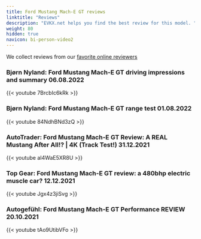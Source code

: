 ```yaml
---
title: Ford Mustang Mach-E GT reviews
linktitle: "Reviews"
description: "EVKX.net helps you find the best review for this model. "
weight: 80
hidden: true
navicon: bi-person-video2
---
```

We collect reviews from our [favorite online reviewers](/guides/evreviewers/)

### Bjørn Nyland: Ford Mustang Mach-E GT driving impressions and summary 06.08.2022

{{< youtube 7BrcbIc6kRk >}}

### Bjørn Nyland: Ford Mustang Mach-E GT range test 01.08.2022

{{< youtube 84NdhBNd3zQ >}}

### AutoTrader: Ford Mustang Mach-E GT Review: A REAL Mustang After All!? | 4K (Track Test!) 31.12.2021

{{< youtube aI4WaE5XR8U >}}

### Top Gear: Ford Mustang Mach-E GT review: a 480bhp electric muscle car? 12.12.2021

{{< youtube Jgx4z3jiSvg >}}

### Autogefühl: Ford Mustang Mach-E GT Performance REVIEW 20.10.2021

{{< youtube tAo9UtibVFo >}}

